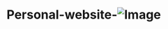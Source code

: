 # Personal-website-![Image](https://github.com/user-attachments/assets/02617e9f-3ff0-423c-871a-1403f14d306b)
